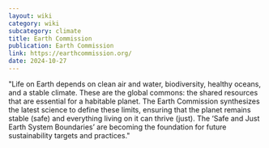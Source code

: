 ```yaml
---
layout: wiki
category: wiki
subcategory: climate
title: Earth Commission
publication: Earth Commission
link: https://earthcommission.org/
date: 2024-10-27
---
```


"Life on Earth depends on clean air and water, biodiversity, healthy oceans, and a stable climate. These are the global commons: the shared resources that are essential for a habitable planet. The Earth Commission synthesizes the latest science to define these limits, ensuring that the planet remains stable (safe) and everything living on it can thrive (just). The ‘Safe and Just Earth System Boundaries’ are becoming the foundation for future sustainability targets and practices."
